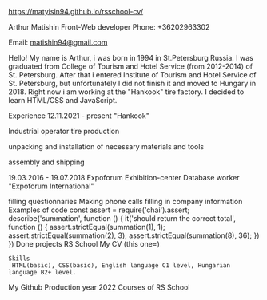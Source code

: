 https://matyisin94.github.io/rsschool-cv/

Arthur Matishin
Front-Web developer
Phone: +36202963302

Email: matishin94@gmail.com

Hello! My name is Arthur, i was born in 1994 in St.Petersburg Russia. I was graduated from College of Tourism and Hotel Service (from 2012-2014) of St. Petersburg. After that i entered Institute of Tourism and Hotel Service of St. Petersburg, but unfortunately I did not finish it and moved to Hungary in 2018. Right now i am working at the "Hankook" tire factory. I decided to learn HTML/CSS and JavaScript.

Experience
12.11.2021 - present "Hankook"

Industrial operator
tire production

unpacking and installation of necessary materials and tools

assembly and shipping

  19.03.2016 - 19.07.2018
  Expoforum Exhibition-center
Database worker
"Expoforum International"

filling questionnaries
Making phone calls
filling in company information
Examples of code
  const assert = require('chai').assert;
    describe('summation', function () {
    it('should return the correct total', function () {
    assert.strictEqual(summation(1), 1);
    assert.strictEqual(summation(2), 3);
    assert.strictEqual(summation(8), 36);
    })
    })
Done projects
    RS School
    My CV (this one=)

    Skills
     HTML(basic), CSS(basic), English language C1 level, Hungarian language B2+ level.
My Github Production year 2022 Courses of RS School
